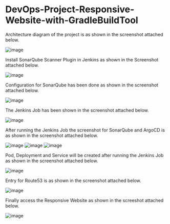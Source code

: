 # DevOps-Project-Responsive-Website-with-GradleBuildTool

Architecture diagram of the project is as shown in the screenshot attached below.

![image](https://github.com/user-attachments/assets/d20d27e1-6f9f-48f9-b57c-0031cbd176b3)

Install SonarQube Scanner Plugin in Jenkins as shown in the Screenshot attached below.

![image](https://github.com/user-attachments/assets/b7cb387b-79e5-4191-bcb2-5d114733b165)

Configuration for SonarQube has been done as shown in the screenshot attached below.

![image](https://github.com/user-attachments/assets/99c3c85e-258f-4524-b15f-64c265ed964c)

The Jenkins Job has been shown in the screenshot attached below.

![image](https://github.com/user-attachments/assets/171cfbad-282a-4484-9a43-83c38b3b9029)

After running the Jenkins Job the screenshot for SonarQube and ArgoCD is as shown in the screenshot attached below.

![image](https://github.com/user-attachments/assets/e66a19e5-276b-4892-a1f3-aac77c78eb2e)
![image](https://github.com/user-attachments/assets/de74007e-16f9-49d6-957e-79b42715cd02)
![image](https://github.com/user-attachments/assets/be2e8ed4-7f68-4538-b13d-2e74bd6aac22)

Pod, Deployment and Service will be created after running the Jenkins Job as shown in the screenshot attached below.

![image](https://github.com/user-attachments/assets/f9bc91a7-0a1a-482d-b959-fa97b0bddc0d)

Entry for Route53 is as shown in the screenshot attached below.

![image](https://github.com/user-attachments/assets/46a610db-b7c4-436a-9271-e7f3808c17f1)

Finally access the Responsive Website as shown in the screeshot attached below.

![image](https://github.com/user-attachments/assets/00e9addf-3fe0-4cdf-a2e8-1fa698284482)





